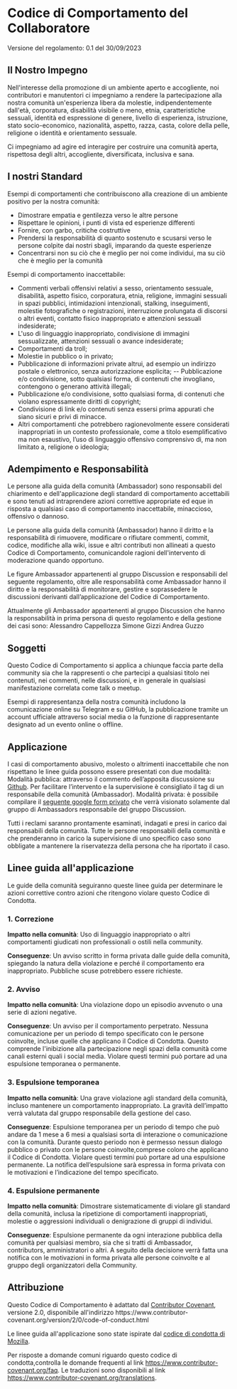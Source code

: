 # Codice di Comportamento del Collaboratore

Versione del regolamento: 0.1 del 30/09/2023

## Il Nostro Impegno

Nell'interesse della promozione di un ambiente aperto e accogliente,
noi contributori e manutentori ci impegniamo a rendere la partecipazione alla
nostra comunità un'esperienza libera da molestie, indipendentemente
dall'età, corporatura, disabilità visibile o meno, etnia, caratteristiche
sessuali, identità ed espressione di genere, livello di esperienza, istruzione,
stato socio-economico, nazionalità, aspetto, razza, casta, colore della
pelle, religione o identità e orientamento sessuale.

Ci impegniamo ad agire ed interagire per costruire una comunità aperta, rispettosa degli altri, accogliente, diversificata, inclusiva e sana.

## I nostri Standard

Esempi di comportamenti che contribuiscono alla creazione di un ambiente positivo per la nostra comunità:

- Dimostrare empatia e gentilezza verso le altre persone
- Rispettare le opinioni, i punti di vista ed esperienze differenti
- Fornire, con garbo, critiche costruttive
- Prendersi la responsabilità di quanto sostenuto e scusarsi verso le persone colpite dai nostri sbagli, imparando da queste esperienze
- Concentrarsi non su ciò che è meglio per noi come individui, ma su ciò che è meglio per la comunità

Esempi di comportamento inaccettabile:

- Commenti verbali offensivi relativi a sesso, orientamento sessuale, disabilità, aspetto fisico, corporatura, etnia, religione, immagini sessuali in spazi pubblici, intimidazioni intenzionali, stalking, inseguimenti, molestie fotografiche o registrazioni, interruzione prolungata di discorsi o altri eventi, contatto fisico inappropriato e attenzioni sessuali indesiderate;
- L'uso di linguaggio inappropriato, condivisione di immagini sessualizzate, attenzioni sessuali o avance indesiderate;
- Comportamenti da troll;
- Molestie in pubblico o in privato;
- Pubblicazione di informazioni private altrui, ad esempio un indirizzo postale o elettronico, senza autorizzazione esplicita;
  -- Pubblicazione e/o condivisione, sotto qualsiasi forma, di contenuti che invogliano, contengono o generano attività illegali;
- Pubblicazione e/o condivisione, sotto qualsiasi forma, di contenuti che violano espressamente diritti di copyright;
- Condivisione di link e/o contenuti senza essersi prima appurati che siano sicuri e privi di minacce.
- Altri comportamenti che potrebbero ragionevolmente essere considerati inappropriati in un contesto professionale, come a titolo esemplificativo ma non esaustivo, l’uso di linguaggio offensivo comprensivo di, ma non limitato a, religione o ideologia;

## Adempimento e Responsabilità

Le persone alla guida della comunità (Ambassador) sono responsabili del chiarimento
e dell'applicazione degli standard di comportamento accettabili e sono tenuti
ad intraprendere azioni correttive appropriate ed eque in risposta a qualsiasi
caso di comportamento inaccettabile, minaccioso, offensivo o dannoso.

Le persone alla guida della comunità (Ambassador) hanno il diritto e la responsabilità
di rimuovere, modificare o rifiutare commenti, commit, codice, modifiche alla
wiki, issue e altri contributi non allineati a questo Codice di Comportamento,
comunicandole ragioni dell'intervento di moderazione quando opportuno.

Le figure Ambassador appartenenti al gruppo Discussion e responsabili del seguente regolamento, oltre alle responsabilità come Ambassador hanno il diritto e la responsabilità di monitorare, gestire e soprassedere le discussioni derivanti dall’applicazione del Codice di Comportamento.

Attualmente gli Ambassador appartenenti al gruppo Discussion che hanno la responsabilità in prima persona di questo regolamento e della gestione dei casi sono:
Alessandro Cappellozza
Simone Gizzi
Andrea Guzzo

## Soggetti

Questo Codice di Comportamento si applica a chiunque faccia parte della community sia che la rappresenti o che partecipi a qualsiasi titolo nei contenuti, nei commenti, nelle discussioni, e in generale in qualsiasi manifestazione correlata come talk o meetup.

Esempi di rappresentanza della nostra comunità includono la comunicazione online su Telegram e su GitHub, la pubblicazione tramite un account ufficiale attraverso social media o la funzione di rappresentante designato ad un evento online o offline.

## Applicazione

I casi di comportamento abusivo, molesto o altrimenti inaccettabile che non rispettano le linee guida possono essere presentati con due modalità:
Modalità pubblica: attraverso il commento dell’apposita discussione su [Github](https://github.com/Il-Libro-Open-Source/book/discussions/30). Per facilitare l’intervento e la supervisione è consigliato il tag di un responsabile della comunità (Ambassador).
Modalità privata: è possibile compilare il [seguente google form privato](https://forms.gle/xpr46LzcJ6wzPtEQ8) che verrà visionato solamente dal gruppo di Ambassadors responsabile del gruppo Discussion.

Tutti i reclami saranno prontamente esaminati, indagati e presi in carico dai responsabili della comunità.
Tutte le persone responsabili della comunità e che prenderanno in carico la supervisione di uno specifico caso sono obbligate a mantenere la riservatezza della persona che ha riportato il caso.

## Linee guida all'applicazione

Le guide della comunità seguiranno queste linee guida per determinare le
azioni correttive contro azioni che ritengono violare questo Codice di Condotta.

### 1. Correzione

**Impatto nella comunità**: Uso di linguaggio inappropriato o altri
comportamenti giudicati non professionali o ostili nella community.

**Conseguenze**: Un avviso scritto in forma privata dalle guide della comunità,
spiegando la natura della violazione e perché il comportamento era
inappropriato. Pubbliche scuse potrebbero essere richieste.

### 2. Avviso

**Impatto nella comunità**: Una violazione dopo un episodio avvenuto o una
serie di azioni negative.

**Conseguenze**: Un avviso per il comportamento perpetrato. Nessuna
comunicazione per un periodo di tempo specificato con le persone coinvolte,
incluse quelle che applicano il Codice di Condotta. Questo comprende
l'inibizione alla partecipazione negli spazi della comunità come canali esterni
quali i social media. Violare questi termini può portare ad una espulsione
temporanea o permanente.

### 3. Espulsione temporanea

**Impatto nella comunità**: Una grave violazione agli standard della comunità,
incluso mantenere un comportamento inappropriato.
La gravità dell’impatto verrà valutata dal gruppo responsabile della gestione del caso.

**Conseguenze**: Espulsione temporanea per un periodo di tempo che può andare da 1 mese a 6 mesi a qualsiasi sorta di interazione o comunicazione con la comunità. Durante
questo periodo non è permesso nessun dialogo pubblico o privato con le persone
coinvolte,comprese coloro che applicano il Codice di Condotta. Violare questi
termini può portare ad una espulsione permanente.
La notifica dell’espulsione sarà espressa in forma privata con le motivazioni e l’indicazione del tempo specificato.

### 4. Espulsione permanente

**Impatto nella comunità**: Dimostrare sistematicamente di violare gli
standard della comunità, inclusa la ripetizione di comportamenti inappropriati,
molestie o aggressioni individuali o denigrazione di gruppi di individui.

**Conseguenze**: Espulsione permanente da ogni interazione pubblica della
comunità per qualsiasi membro, sia che si tratti di Ambassador, contributors, amministratori o altri. A seguito della decisione verrà fatta una notifica con le motivazioni in forma privata alle persone coinvolte e al gruppo degli organizzatori della Community.

## Attribuzione

Questo Codice di Comportamento è adattato dal [Contributor Covenant][homepage],
versione 2.0, disponibile all'indirizzo https://www.contributor-
covenant.org/version/2/0/code-of-conduct.html

Le linee guida all'applicazione sono state ispirate dal [codice di condotta di
Mozilla](https://github.com/mozilla/diversity).

[homepage]: https://www.contributor-covenant.org

Per risposte a domande comuni riguardo questo codice di condotta,controlla le
domande frequenti al link https://www.contributor-covenant.org/faq.
Le traduzioni sono disponibili al link https://www.contributor-covenant.org/translations.
